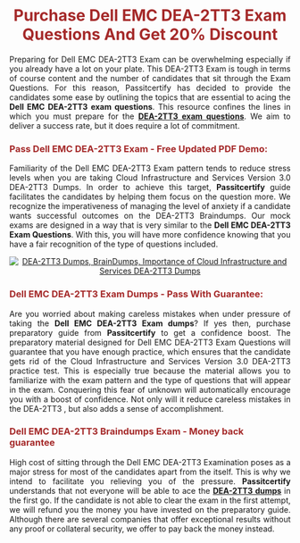 <meta CHARSET="UTF-8"/>
<h1 style="color:brown;text-align:center;">Purchase Dell EMC DEA-2TT3 Exam Questions And Get 20% Discount</h1>

<p style="text-align:justify">Preparing for Dell EMC  DEA-2TT3 Exam can be overwhelming especially if you already have a lot on your plate. This DEA-2TT3 Exam is tough in terms of course content and the number of candidates that sit through the Exam Questions. For this reason, Passitcertify has decided to provide the candidates some ease by outlining the topics that are essential to acing the <strong>Dell EMC DEA-2TT3 exam questions</strong>. This resource confines the lines in which you must prepare for the <a href="https://www.passitcertify.com/dell-emc/dea-2tt3-questions.html"><strong> DEA-2TT3 exam questions</strong></a>. We aim to deliver a success rate, but it does require a lot of commitment.</p>

<h3 style="color:brown;text-align:left;">Pass Dell EMC DEA-2TT3 Exam - Free Updated PDF Demo:</h3>

<p style="text-align:justify">Familiarity of the Dell EMC DEA-2TT3 Exam pattern tends to reduce stress levels when you are taking Cloud Infrastructure and Services Version 3.0 DEA-2TT3 Dumps. In order to achieve this target, <strong>Passitcertify</strong> guide facilitates the candidates by helping them focus on the question more. We recognize the imperativeness of managing the level of anxiety if a candidate wants successful outcomes on the DEA-2TT3 Braindumps. Our mock exams are designed in a way that is very similar to the <strong>Dell EMC DEA-2TT3 Exam Questions</strong>. With this, you will have more confidence knowing that you have a fair recognition of the type of questions included.</p>

<p style="text-align: center;"><a href="https://www.passitcertify.com/dell-emc/dea-2tt3-questions.html" rel="NOFOLLOW"><img alt="DEA-2TT3 Dumps, BrainDumps, Importance of Cloud Infrastructure and Services DEA-2TT3 Dumps" src="https://bit.ly/2ToUvun" /></a></p>

<h3 style="color:brown;text-align:left;">Dell EMC DEA-2TT3 Exam Dumps - Pass With Guarantee:</h3>

<p style="text-align:justify">Are you worried about making careless mistakes when under pressure of taking the <strong>Dell EMC DEA-2TT3 Exam dumps</strong>? If yes then, purchase preparatory guide from <strong>Passitcertify</strong> to get a confidence boost. The preparatory material designed for Dell EMC DEA-2TT3 Exam Questions will guarantee that you have enough practice, which ensures that the candidate gets rid of the Cloud Infrastructure and Services Version 3.0 DEA-2TT3 practice test. This is especially true because the material allows you to familiarize with the exam pattern and the type of questions that will appear in the exam. Conquering this fear of unknown will automatically encourage you with a boost of confidence. Not only will it reduce careless mistakes in the DEA-2TT3 , but also adds a sense of accomplishment.</p>

<h3 style="color:brown;text-align:left;">Dell EMC DEA-2TT3 Braindumps Exam - Money back guarantee</h3>

<p style="text-align:justify">High cost of sitting through the Dell EMC DEA-2TT3 Examination poses as a major stress for most of the candidates apart from the  itself. This is why we intend to facilitate you relieving you of the pressure. <strong>Passitcertify</strong> understands that not everyone will be able to ace the <strong><a href="https://www.passitcertify.com/dell-emc/dea-2tt3-questions.html">DEA-2TT3 dumps</a></strong> in the first go. If the candidate is not able to clear the exam in the first attempt, we will refund you the money you have invested on the preparatory guide. Although there are several companies that offer exceptional results without any proof or collateral security, we offer to pay back the money instead.</p>
